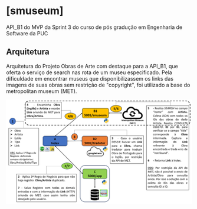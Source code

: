 # [smuseum]
 API_B1 do MVP da Sprint 3 do curso de pós gradução em Engenharia de Software da PUC

## Arquitetura
Arquitetura do Projeto Obras de Arte com destaque para a API_B1, que oferta o serviço de search nas rota de um museu especificado. Pela dificuldade em encontrar museus que disponibilizassem os links das imagens de suas obras sem restrição de "copyright", foi utilizado a base do metropolitan museum (MET).


![API_B1](https://github.com/Moriblo/smuseum/blob/main/API_B1.png)
